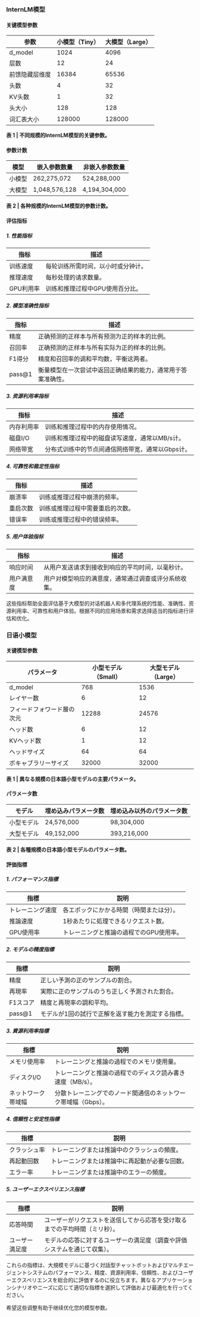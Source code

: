 
### InternLM模型

#### 关键模型参数

| 参数                      | 小模型（Tiny） | 大模型（Large） |
|---------------------------|----------------|-----------------|
| d_model                   | 1024           | 4096            |
| 层数                      | 12             | 24              |
| 前馈隐藏层维度            | 16384          | 65536           |
| 头数                      | 4              | 32              |
| KV头数                    | 1              | 32              |
| 头大小                    | 128            | 128             |
| 词汇表大小                | 128000         | 128000          |

**表 1 | 不同规模的InternLM模型的关键参数。**

#### 参数计数

| 模型     | 嵌入参数数量        | 非嵌入参数数量            |
|----------|--------------------|--------------------------|
| 小模型   | 262,275,072        | 524,288,000              |
| 大模型   | 1,048,576,128      | 4,194,304,000            |

**表 2 | 各种规模的InternLM模型的参数计数。**

#### 评估指标

##### 1. 性能指标

| 指标                      | 描述                                                       |
|---------------------------|------------------------------------------------------------|
| 训练速度                 | 每轮训练所需时间，以小时或分钟计。                        |
| 推理速度                 | 每秒处理的请求数量。                                       |
| GPU利用率                 | 训练和推理过程中GPU使用百分比。                           |

##### 2. 模型准确性指标

| 指标                      | 描述                                                       |
|---------------------------|------------------------------------------------------------|
| 精度                      | 正确预测的正样本与所有预测为正的样本的比例。               |
| 召回率                    | 正确预测的正样本与所有实际为正的样本的比例。               |
| F1得分                    | 精度和召回率的调和平均数，平衡这两者。                     |
| pass@1                    | 衡量模型在一次尝试中返回正确结果的能力，通常用于答案准确性。|

##### 3. 资源利用率指标

| 指标                      | 描述                                                       |
|---------------------------|------------------------------------------------------------|
| 内存利用率                 | 训练和推理过程中的内存使用情况。                           |
| 磁盘I/O                   | 训练和推理过程中的磁盘读写速度，通常以MB/s计。             |
| 网络带宽                  | 分布式训练中的节点间通信网络带宽，通常以Gbps计。            |

##### 4. 可靠性和稳定性指标

| 指标                      | 描述                                                       |
|---------------------------|------------------------------------------------------------|
| 崩溃率                    | 训练或推理过程中崩溃的频率。                               |
| 重启次数                  | 训练或推理过程中需要重启的次数。                           |
| 错误率                    | 训练或推理过程中的错误频率。                               |

##### 5. 用户体验指标

| 指标                      | 描述                                                       |
|---------------------------|------------------------------------------------------------|
| 响应时间                 | 从用户发送请求到接收到响应的平均时间，以毫秒计。            |
| 用户满意度               | 用户对模型响应的满意度，通常通过调查或评分系统收集。        |

这些指标帮助全面评估基于大模型的对话机器人和多代理系统的性能、准确性、资源利用率、可靠性和用户体验。根据不同的应用场景和需求选择适当的指标进行评估和优化。

### 日语小模型

#### 关键模型参数

| パラメータ                | 小型モデル（Small） | 大型モデル（Large） |
|---------------------------|---------------------|---------------------|
| d_model                   | 768                 | 1536                |
| レイヤー数                | 6                   | 12                  |
| フィードフォワード層の次元 | 12288               | 24576               |
| ヘッド数                  | 6                   | 12                  |
| KVヘッド数                | 1                   | 12                  |
| ヘッドサイズ              | 64                  | 64                  |
| ボキャブラリーサイズ      | 32000               | 32000               |

**表 1 | 異なる規模の日本語小型モデルの主要パラメータ。**

#### パラメータ数

| モデル     | 埋め込みパラメータ数   | 埋め込み以外のパラメータ数 |
|------------|-----------------------|---------------------------|
| 小型モデル | 24,576,000            | 98,304,000                |
| 大型モデル | 49,152,000            | 393,216,000               |

**表 2 | 各種規模の日本語小型モデルのパラメータ数。**

#### 評価指標

##### 1. パフォーマンス指標

| 指標                      | 説明                                                      |
|---------------------------|-----------------------------------------------------------|
| トレーニング速度          | 各エポックにかかる時間（時間または分）。                  |
| 推論速度                  | 1秒あたりに処理できるリクエスト数。                       |
| GPU使用率                 | トレーニングと推論の過程でのGPU使用率。                    |

##### 2. モデルの精度指標

| 指標                      | 説明                                                      |
|---------------------------|-----------------------------------------------------------|
| 精度                      | 正しい予測の正のサンプルの割合。                           |
| 再現率                    | 実際に正のサンプルのうち正しく予測された割合。             |
| F1スコア                  | 精度と再現率の調和平均。                                   |
| pass@1                    | モデルが1回の試行で正解を返す能力を測定する指標。         |

##### 3. 資源利用率指標

| 指標                      | 説明                                                      |
|---------------------------|-----------------------------------------------------------|
| メモリ使用率              | トレーニングと推論の過程でのメモリ使用量。                 |
| ディスクI/O               | トレーニングと推論の過程でのディスク読み書き速度（MB/s）。 |
| ネットワーク帯域幅        | 分散トレーニングでのノード間通信のネットワーク帯域幅（Gbps）。|

##### 4. 信頼性と安定性指標

| 指標                      | 説明                                                      |
|---------------------------|-----------------------------------------------------------|
| クラッシュ率              | トレーニングまたは推論中のクラッシュの頻度。               |
| 再起動回数                | トレーニングまたは推論中に再起動が必要な回数。             |
| エラー率                  | トレーニングまたは推論中のエラーの頻度。                   |

##### 5. ユーザーエクスペリエンス指標

| 指標                      | 説明                                                      |
|---------------------------|-----------------------------------------------------------|
| 応答時間                  | ユーザーがリクエストを送信してから応答を受け取るまでの平均時間（ミリ秒）。|
| ユーザー満足度            | モデルの応答に対するユーザーの満足度（調査や評価システムを通じて収集）。 |

これらの指標は、大規模モデルに基づく対話型チャットボットおよびマルチエージェントシステムのパフォーマンス、精度、資源利用率、信頼性、およびユーザーエクスペリエンスを総合的に評価するのに役立ちます。異なるアプリケーションシナリオやニーズに応じて適切な指標を選択して評価および最適化を行ってください。

希望这些调整有助于继续优化您的模型参数。
